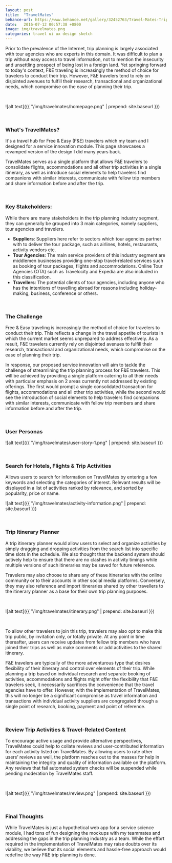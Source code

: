 ```yaml
---
layout: post
title:  "TravelMates"
behance-url: https://www.behance.net/gallery/32452763/Travel-Mates-Trip-Itinerary-Planner-UI-Design
date:   2016-07-12 00:57:38 +0800
image: img/travelmates.png
categories: travel ui ux design sketch
---
```


Prior to the prevalence of the Internet, trip planning is largely associated with tour agencies who are experts in this domain. It was difficult to plan a trip without easy access to travel information, not to mention the insecurity and unsettling prospect of being lost in a foreign land. Yet springing forward to today's context, F&E traveling is increasingly the method of choice for travelers to conduct their trip. However, F&E travelers tend to rely on disjointed avenues to fulfill their research, transactional and organizational needs, which compromise on the ease of planning their trip.

&nbsp;

![alt text]({{ "/img/travelmates/homepage.png" | prepend: site.baseurl }})

&nbsp;

### What's TravelMates?

It's a travel hub for Free & Easy (F&E) travelers which my team and I designed for a service innovation module. This page showcases a revamped version of the design I did many years back.

TravelMates serves as a single platform that allows F&E travelers to consolidate flights, accommodations and all other trip activities in a single itinerary, as well as introduce social elements to help travelers find companions with similar interests, communicate with fellow trip members and share information before and after the trip.

&nbsp;

### Key Stakeholders:

While there are many stakeholders in the trip planning industry segment, they can generally be grouped into 3 main categories, namely suppliers, tour agencies and travelers.

* **Suppliers**: Suppliers here refer to sectors which tour agencies partner with to deliver the tour package, such as airlines, hotels, restaurants, activity vendors etc.
* **Tour Agencies**: The main service providers of this industry segment are middlemen businesses providing one-stop travel-related services such as booking of tour packages, flights and accommodations. Online Tour Agencies (OTA) such as Travelocity and Expedia are also included in this classification.
* **Travellers**: The potential clients of tour agencies, including anyone who has the intentions of travelling abroad for reasons including holiday-making, business, conference or others.

&nbsp;

### The Challenge

Free & Easy traveling is increasingly the method of choice for travelers to conduct their trip. This reflects a change in the travel appetite of tourists in which the current market seems unprepared to address effectively. As a result, F&E travelers currently rely on disjointed avenues to fulfill their research, transactional and organizational needs, which compromise on the ease of planning their trip. 

In response, our proposed service innovation will aim to tackle the challenge of streamlining the trip planning process for F&E travelers. This will be achieved by providing a single platform catering to all their needs with particular emphasis on 2 areas currently not addressed by existing offerings. The first would prompt a single consolidated transaction for flights, accommodations and all other trip activities, while the second would see the introduction of social elements to help travelers find companions with similar interests, communicate with fellow trip members and share information before and after the trip.

&nbsp;

### User Personas

![alt text]({{ "/img/travelmates/user-story-1.png" | prepend: site.baseurl }})

&nbsp;

### Search for Hotels, Flights & Trip Activities

Allows users to search for information on TravelMates by entering a few keywords and selecting the categories of interest. Relevant results will be displayed in a list of activities ranked by relevance, and sorted by popularity, price or name.

![alt text]({{ "/img/travelmates/activity-information.png" | prepend: site.baseurl }})

&nbsp;

### Trip Itinerary Planner

A trip itinerary planner would allow users to select and organize activities by simply dragging and dropping activities from the search list into specific time slots in the schedule. We also thought that the backend system should actively help to ensure that there are no clashes in activity timings while multiple versions of such itineraries may be saved for future reference.

Travelers may also choose to share any of these itineraries with the online community or to their accounts in other social media platforms. Conversely, they may also reference and import itineraries shared by other travellers to the itinerary planner as a base for their own trip planning purposes.

&nbsp;

![alt text]({{ "/img/travelmates/itinerary.png" | prepend: site.baseurl }})

&nbsp;

To allow other travelers to join this trip, travelers may also opt to make this trip public, by invitation only, or totally private. At any point in time thereafter, users can receive updates from fellow trip members who have joined their trips as well as make comments or add activities to the shared itinerary.

F&E travelers are typically of the more adventurous type that desires flexibility of their itinerary and control over elements of their trip. While planning a trip based on individual research and separate booking of activities, accommodations and flights might offer the flexibility that F&E travelers seek, it necessarily sacrifices the convenience that the travel agencies have to offer. However, with the implementation of TravelMates, this will no longer be a significant compromise as travel information and transactions with individual activity suppliers are congregated through a single point of research, booking, payment and point of reference.

&nbsp;

### Review Trip Activities & Travel-Related Content

To encourage active usage and provide alternative perspectives, TravelMates could help to collate reviews and user-contributed information for each activity listed on TravelMates. By allowing users to rate other users’ reviews as well, the platform reaches out to the masses for help in maintaining the integrity and quality of information available on the platform. Any reviews that fail automated system checks will be suspended while pending moderation by TravelMates staff.

&nbsp;

![alt text]({{ "/img/travelmates/review.png" | prepend: site.baseurl }})

&nbsp;

### Final Thoughts

While TravelMates is just a hypothetical web app for a service science module, I had tons of fun designing the mockups with my teammates and addressing the gaps in the trip planning industry as a team. While the effort required in the implementation of TravelMates may raise doubts over its viability, we believe that its social elements and hassle-free approach would redefine the way F&E trip planning is done.
